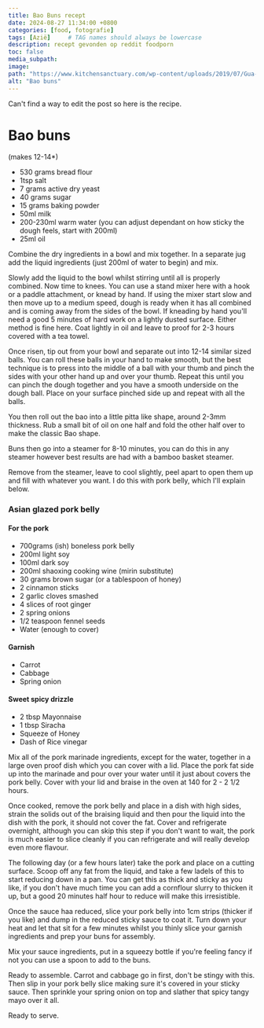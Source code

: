 ```yaml
---
title: Bao Buns recept
date: 2024-08-27 11:34:00 +0800
categories: [food, fotografie]
tags: [Azië]     # TAG names should always be lowercase
description: recept gevonden op reddit foodporn 
toc: false
media_subpath:
image:
path: "https://www.kitchensanctuary.com/wp-content/uploads/2019/07/Gua-Bao-Buns-Pork-Belly-square-FS-7271.jpg"
alt: "Bao buns"
---
```



Can't find a way to edit the post so here is the recipe.

# Bao buns
 
(makes 12-14*) 
- 530 grams bread flour 
- 1tsp salt
- 7 grams active dry yeast 
- 40 grams sugar 
- 15 grams baking powder
- 50ml milk
- 200-230ml warm water (you can adjust dependant on how sticky the dough feels, start with 200ml)
- 25ml oil 

Combine the dry ingredients in a bowl and mix together. In a separate jug add the liquid ingredients (just 200ml of water to begin) and mix.

Slowly add the liquid to the bowl whilst stirring until all is properly combined. Now time to knees. You can use a stand mixer here with a hook or a paddle attachment, or knead by hand. If using the mixer start slow and then move up to a medium speed, dough is ready when it has all combined and is coming away from the sides of the bowl. If kneading by hand you'll need a good 5 minutes of hard work on a lightly dusted surface. Either method is fine here. Coat lightly in oil and leave to proof for 2-3 hours covered with a tea towel.

Once risen, tip out from your bowl and separate out into 12-14 similar sized balls. You can roll these balls in your hand to make smooth, but the best technique is to press into the middle of a ball with your thumb and pinch the sides with your other hand up and over your thumb. Repeat this until you can pinch the dough together and you have a smooth underside on the dough ball. Place on your surface pinched side up and repeat with all the balls.

You then roll out the bao into a little pitta like shape, around 2-3mm thickness. Rub a small bit of oil on one half and fold the other half over to make the classic Bao shape.

Buns then go into a steamer for 8-10 minutes, you can do this in any steamer however best results are had with a bamboo basket steamer.

Remove from the steamer, leave to cool slightly, peel apart to open them up and fill with whatever you want. I do this with pork belly, which I'll explain below.

### Asian glazed pork belly

#### For the pork
- 700grams (ish) boneless pork belly
- 200ml light soy
- 100ml dark soy
- 200ml shaoxing cooking wine (mirin substitute)
- 30 grams brown sugar (or a tablespoon of honey)
- 2 cinnamon sticks 
- 2 garlic cloves smashed 
- 4 slices of root ginger 
- 2 spring onions 
- 1/2 teaspoon fennel seeds 
- Water (enough to cover)

#### Garnish
- Carrot
- Cabbage
- Spring onion 

#### Sweet spicy drizzle 
- 2 tbsp Mayonnaise 
- 1 tbsp Siracha
- Squeeze of Honey
- Dash of Rice vinegar 


Mix all of the pork marinade ingredients, except for the water, together in a large oven proof dish which you can cover with a lid. Place the pork fat side up into the marinade and pour over your water until it just about covers the pork belly. Cover with your lid and braise in the oven at 140 for 2 - 2 1/2 hours. 

Once cooked, remove the pork belly and place in a dish with high sides, strain the solids out of the braising liquid and then pour the liquid into the dish with the pork, it should not cover the fat. Cover and refrigerate overnight, although you can skip this step if you don't want to wait, the pork is much easier to slice cleanly if you can refrigerate and will really develop even more flavour.

The following day (or a few hours later) take the pork and place on a cutting surface. Scoop off any fat from the liquid, and take a few ladels of this to start reducing down in a pan. You can get this as thick and sticky as you like, if you don't have much time you can add a cornflour slurry to thicken it up, but a good 20 minutes half hour to reduce will make this irresistible.

Once the sauce haa reduced, slice your pork belly into 1cm strips (thicker if you like) and dump in the reduced sticky sauce to coat it. Turn down your heat and let that sit for a few minutes whilst you thinly slice your garnish ingredients and prep your buns for assembly.

Mix your sauce ingredients, put in a squeezy bottle if you're feeling fancy if not you can use a spoon to add to the buns.

Ready to assemble. Carrot and cabbage go in first, don't be stingy with this. Then slip in your pork belly slice making sure it's covered in your sticky sauce. Then sprinkle your spring onion on top and slather that spicy tangy mayo over it all.

Ready to serve.